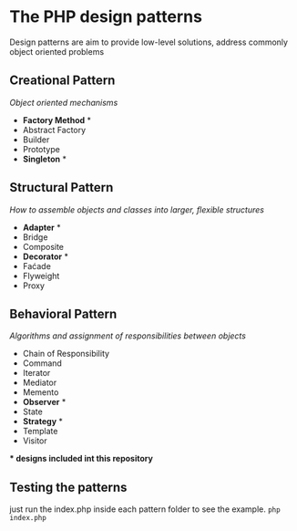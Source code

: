 # The PHP design patterns
Design patterns are aim to provide low-level solutions, address commonly object oriented problems

## Creational Pattern
*Object oriented mechanisms*
- __Factory Method__ *
- Abstract Factory
- Builder
- Prototype
- __Singleton__ *

## Structural Pattern
*How to assemble objects and classes into larger, flexible structures*
- __Adapter__ *
- Bridge
- Composite
- __Decorator__ *
- Faćade
- Flyweight
- Proxy

## Behavioral Pattern
*Algorithms and assignment of responsibilities between objects*
- Chain of Responsibility
- Command
- Iterator
- Mediator
- Memento
- __Observer__ *
- State
- __Strategy__ *
- Template
- Visitor

__* designs included int this repository__

## Testing the patterns
just run the index.php inside each pattern folder to see the example.
``php index.php``


